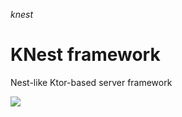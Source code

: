 _knest_

# KNest framework

Nest-like Ktor-based server framework

[![](https://jitpack.io/v/IIPEKOLICT/knest.svg)](https://jitpack.io/#IIPEKOLICT/knest)